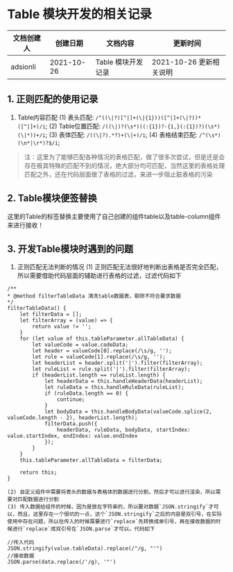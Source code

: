 # Table 模块开发的相关记录
| 文档创建人   | 创建日期   | 文档内容       | 更新时间 |
| -------- | ---------- | -------------- | ------------ |
| adsionli | 2021-10-26 | Table 模块开发记录  | 2021-10-26 更新相关说明     |

## 1. 正则匹配的使用记录
1. Table内容匹配
    (1) 表头匹配: `/^((\|?)[^|]+(\|{1}))([^|]+(\|?))*([^|]+)/i`;
    (2) Table位置匹配: `/((\|)?(\s*)((:{1})?-{1,}(:{1})?)(\s*)(\|*))+/i`;
    (3) 表体匹配: `/((\|?).*?)+(\|+)/i`;
    (4) 表格结束匹配: `/^(\s*)(\n*|\r*)?$/i`;
    
> 注：这里为了能够匹配各种情况的表格匹配，做了很多次尝试，但是还是会存在极其特殊的匹配不到的情况，绝大部分均可匹配，当然这里的表格处理匹配之外，还在代码层面做了表格的过滤，来进一步阻止脏表格的污染
## 2. Table模块便签替换
这里的Table的标签替换主要使用了自己创建的组件table以及table-column组件来进行接收！

## 3. 开发Table模块时遇到的问题
1. 正则匹配无法判断的情况
    (1) 正则匹配无法很好地判断出表格是否完全匹配，所以需要借助代码层面的辅助进行表格的过滤，过滤代码如下
```
/**
* @method filterTableData 清洗table数据表，剔除不符合要求数据
*/
filterTableData() {
    let filterData = [];
    let filterArray = (value) => {
        return value != '';
    }
    for (let value of this.tableParameter.allTableData) {
        let valueCode = value.codeData;
        let header = valueCode[0].replace(/\s/g, '');
        let rule = valueCode[1].replace(/\s/g, '');
        let headerList = header.split('|').filter(filterArray);
        let ruleList = rule.split('|').filter(filterArray);
        if (headerList.length == ruleList.length) {
            let headerData = this.handleHeaderData(headerList);
            let ruleData = this.handleRuleData(ruleList);
            if (ruleData.length == 0) {
                continue;
            }
            let bodyData = this.handleBodyData(valueCode.splice(2, valueCode.length - 2), headerList.length);
            filterData.push({
                headerData, ruleData, bodyData, startIndex: value.startIndex, endIndex: value.endIndex
            });
        }
    }
    this.tableParameter.allTableData = filterData;

    return this;
}
```
    (2) 自定义组件中需要将表头的数据与表格体的数据进行分割，然后才可以进行渲染，所以需要对匹配数据进行分割
    (3) 传入数据给组件的时候，因为是放在字符串的，所以要对数据`JSON.stringify`才可以，而且，这里存在一个很坑的一点，这个`JSON.stringify`之后的内容是双引号，在实际使用中存在问题，所以在传入的时候需要进行`replace`先转换成单引号，再在接收数据的时候进行`replace`成双引号在`JSON.parse`才可以。代码如下
```
//传入代码
JSON.stringify(value.tableData).replace(/"/g, "'")
//接收数据
JSON.parse(data.replace(/'/g), '"')
```